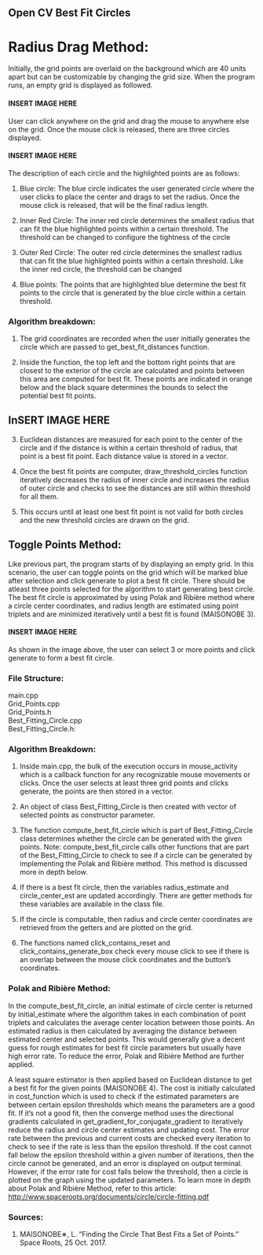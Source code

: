 ## Open CV Best Fit Circles

# Radius Drag Method:
Initially, the grid points are overlaid on the background which are 40 units apart but can be customizable by changing the grid size. When the program runs, an empty grid is displayed as followed.

#### INSERT IMAGE HERE
User can click anywhere on the grid and drag the mouse to anywhere else on the grid. Once the mouse click is released, there are three circles displayed.
 #### INSERT IMAGE HERE
The description of each circle and the highlighted points are as follows:
1.	Blue circle: The blue circle indicates the user generated circle where the user clicks to place the center and drags to set the radius. Once the mouse click is released, that will be the final radius length.

2.	Inner Red Circle: The inner red circle determines the smallest radius that can fit the blue highlighted points within a certain threshold. The threshold can be changed to configure the tightness of the circle

3.	Outer Red Circle: The outer red circle determines the smallest radius that can fit the blue highlighted points within a certain threshold. Like the inner red circle, the threshold can be changed

4.	Blue points: The points that are highlighted blue determine the best fit points to the circle that is generated by the blue circle within a certain threshold. 

### Algorithm breakdown:
1.	The grid coordinates are recorded when the user initially generates the circle which are passed to get_best_fit_distances function.

2.	Inside the function, the top left and the bottom right points that are closest to the exterior of the circle are calculated and points between this area are computed for best fit. These points are indicated in orange below and the black square determines the bounds to select the potential best fit points. 
 
 ## InSERT IMAGE HERE
 
3.	Euclidean distances are measured for each point to the center of the circle and if the distance is within a certain threshold of radius, that point is a best fit point. Each distance value is stored in a vector.

4.	Once the best fit points are computer, draw_threshold_circles function iteratively decreases the radius of inner circle and increases the radius of outer circle and checks to see the distances are still within threshold for all them.

5.	This occurs until at least one best fit point is not valid for both circles and the new threshold circles are drawn on the grid. 

## Toggle Points Method:
Like previous part, the program starts of by displaying an empty grid. In this scenario, the user can toggle points on the grid which will be marked blue after selection and click generate to plot a best fit circle. There should be atleast three points selected for the algorithm to start generating best circle. The best fit circle is approximated by using Polak and Ribière method where a circle center coordinates, and radius length are estimated using point triplets and are minimized iteratively until a best fit is found (MAISONOBE 3).
 #### INSERT IMAGE HERE              
As shown in the image above, the user can select 3 or more points and click generate to form a best fit circle. 

### File Structure:
main.cpp<br/>
Grid_Points.cpp<br/>
Grid_Points.h<br/>
Best_Fitting_Circle.cpp<br/>
Best_Fitting_Circle.h:<br/>

### Algorithm Breakdown:

1.	Inside main.cpp, the bulk of the execution occurs in mouse_activity which is a callback function for any recognizable mouse movements or clicks. Once the user selects at least three grid points and clicks generate, the points are then stored in a vector.

2.	An object of class Best_Fitting_Circle is then created with vector of selected points as constructor parameter. 

3.	The function compute_best_fit_circle which is part of Best_Fitting_Circle class determines whether the circle can be generated with the given points. 
Note: compute_best_fit_circle calls other functions that are part of the Best_Fitting_Circle to check to see if a circle can be generated by implementing the Polak and Ribière method. This method is discussed more in depth below.

4.	If there is a best fit circle, then the variables radius_estimate and circle_center_est are updated accordingly. There are getter methods for these variables are available in the class file. 

5.	If the circle is computable, then radius and circle center coordinates are retrieved from the getters and are plotted on the grid. 

6.	The functions named click_contains_reset and click_contains_generate_box check every mouse click to see if there is an overlap between the mouse click coordinates and the button’s coordinates. 

### Polak and Ribière Method:

In the compute_best_fit_circle, an initial estimate of circle center is returned by initial_estimate where the algorithm takes in each combination of point triplets and calculates the average center location between those points. An estimated radius is then calculated by averaging the distance between estimated center and selected points. This would generally give a decent guess for rough estimates for best fit circle parameters but usually have high error rate. To reduce the error, Polak and Ribière Method are further applied.

A least square estimator is then applied based on Euclidean distance to get a best fit for the given points (MAISONOBE 4). The cost is initially calculated in cost_function which is used to check if the estimated parameters are between certain epsilon thresholds which means the parameters are a good fit. If it’s not a good fit, then the converge method uses the directional gradients calculated in get_gradient_for_conjugate_gradient to iteratively reduce the radius and circle center estimates and updating cost. The error rate between the previous and current costs are checked every iteration to check to see if the rate is less than the epsilon threshold. If the cost cannot fall below the epsilon threshold within a given number of iterations, then the circle cannot be generated, and an error is displayed on output terminal.  However, if the error rate for cost falls below the threshold, then a circle is plotted on the graph using the updated parameters. 
To learn more in depth about Polak and Ribière Method, refer to this article:
http://www.spaceroots.org/documents/circle/circle-fitting.pdf



### Sources:
1.	MAISONOBE∗, L. “Finding the Circle That Best Fits a Set of Points.” Space Roots, 25 Oct. 2017.



